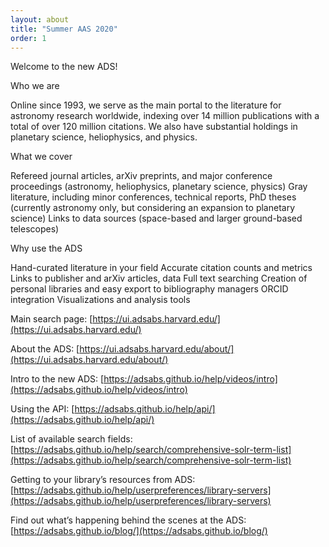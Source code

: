 ```yaml
---
layout: about
title: "Summer AAS 2020"
order: 1
---
```


Welcome to the new ADS!  

Who we are 

Online since 1993, we serve as the main portal to the literature for astronomy research worldwide, indexing over 14 million publications with a total of over 120 million citations. We also have substantial holdings in planetary science, heliophysics, and physics.

What we cover 

Refereed journal articles, arXiv preprints, and major conference proceedings (astronomy, heliophysics, planetary science, physics)
Gray literature, including minor conferences, technical reports, PhD theses (currently astronomy only, but considering an expansion to planetary science)
Links to data sources (space-based and larger ground-based telescopes)

Why use the ADS

Hand-curated literature in your field
Accurate citation counts and metrics
Links to publisher and arXiv articles, data 
Full text searching
Creation of personal libraries and easy 
export to bibliography managers
ORCID integration
Visualizations and analysis tools



Main search page:  [https://ui.adsabs.harvard.edu/](https://ui.adsabs.harvard.edu/)

About the ADS:  [https://ui.adsabs.harvard.edu/about/](https://ui.adsabs.harvard.edu/about/)

Intro to the new ADS:  [https://adsabs.github.io/help/videos/intro](https://adsabs.github.io/help/videos/intro)

Using the API:  [https://adsabs.github.io/help/api/](https://adsabs.github.io/help/api/)

List of available search fields:  [https://adsabs.github.io/help/search/comprehensive-solr-term-list](https://adsabs.github.io/help/search/comprehensive-solr-term-list)

Getting to your library’s resources from ADS:  [https://adsabs.github.io/help/userpreferences/library-servers](https://adsabs.github.io/help/userpreferences/library-servers)

Find out what’s happening behind the scenes at the ADS:  [https://adsabs.github.io/blog/](https://adsabs.github.io/blog/)

